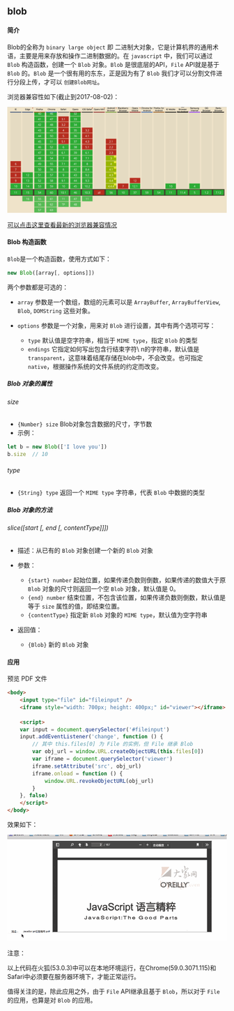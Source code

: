 ## blob

#### 简介

Blob的全称为 `binary large object` 即 二进制大对象，它是计算机界的通用术语，主要是用来存放和操作二进制数据的。在 `javascript` 中，我们可以通过 `Blob` 构造函数，创建一个 `Blob` 对象。`Blob` 是很底层的API，`File` API就是基于 `Blob` 的。`Blob` 是一个很有用的东东，正是因为有了 `Blob` 我们才可以分割文件进行分段上传，才可以 `创建Blob网址`。

浏览器兼容性如下(截止到2017-08-02)：

<img src="../../asset/img/blob-jr.png" width="800" />

[可以点击这里查看最新的浏览器兼容情况](http://caniuse.com/#search=Blob)

#### Blob 构造函数

`Blob`是一个构造函数，使用方式如下：

```js
new Blob([array[, options]])
```

两个参数都是可选的：

* `array` 参数是一个数组，数组的元素可以是 `ArrayBuffer`, `ArrayBufferView`, `Blob`, `DOMString` 这些对象。

* `options` 参数是一个对象，用来对 `Blob` 进行设置，其中有两个选项可写：
    * `type` 默认值是空字符串，相当于 `MIME type`，指定 `Blob` 的类型
    * `endings` 它指定如何写出包含行结束字符\ n的字符串，默认值是 `transparent`，这意味着结尾存储在blob中，不会改变。也可指定 `native`，根据操作系统的文件系统的约定而改变。

##### Blob 对象的属性

###### size

* `{Number} size` Blob对象包含数据的尺寸，字节数
* 示例：

```js
let b = new Blob(['I love you'])
b.size  // 10
```

###### type

* `{String} type` 返回一个 `MIME type` 字符串，代表 `Blob` 中数据的类型

##### Blob 对象的方法

###### slice([start [, end [, contentType]]])

* 描述：从已有的 `Blob` 对象创建一个新的 `Blob` 对象

* 参数：
    * `{start} number` 起始位置，如果传递负数则倒数，如果传递的数值大于原 `Blob` 对象的尺寸则返回一个空 `Blob` 对象，默认值是 0。
    * `{end} number` 结束位置，不包含该位置，如果传递负数则倒数，默认值是等于 `size` 属性的值，即结束位置。
    * `{contentType}` 指定新 `Blob` 对象的 `MIME type`，默认值为空字符串

* 返回值：
    * `{Blob}` 新的 `Blob` 对象

#### 应用

预览 PDF 文件

```html
<body>
    <input type="file" id="fileinput" />
    <iframe style="width: 700px; height: 400px;" id="viewer"></iframe>

    <script>
    var input = document.querySelector('#fileinput')
    input.addEventListener('change', function () {
        // 其中 this.files[0] 为 File 的实例，但 File 继承 Blob
        var obj_url = window.URL.createObjectURL(this.files[0])
        var iframe = document.querySelector('viewer')
        iframe.setAttribute('src', obj_url)
        iframe.onload = function () {
            window.URL.revokeObjectURL(obj_url) 
        }
    }, false)
    </script>
</body>
```

效果如下：

<img src="../../asset/img/showpdf.gif" width="700" />

注意：

以上代码在火狐(53.0.3)中可以在本地环境运行，在Chrome(59.0.3071.115)和Safari中必须要在服务器环境下，才能正常运行。

值得关注的是，除此应用之外，由于 `File` API继承且基于 `Blob`，所以对于 `File` 的应用，也算是对 `Blob` 的应用。

